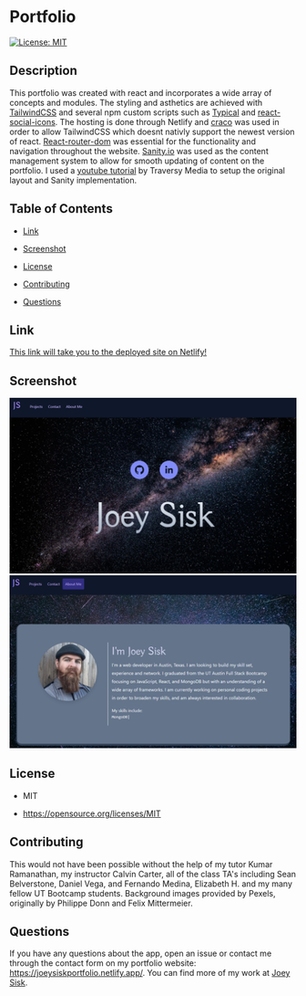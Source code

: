 # Portfolio
[![License: MIT](https://img.shields.io/badge/License-MIT-yellow.svg)](https://opensource.org/licenses/MIT)

## Description

This portfolio was created with react and incorporates a wide array of concepts and modules. The styling and asthetics are achieved with [TailwindCSS](https://tailwindcss.com/) and several npm custom scripts such as [Typical](https://www.npmjs.com/package/react-typical) and [react-social-icons](https://www.npmjs.com/package/react-social-icons). The hosting is done through Netlify and [craco](https://www.npmjs.com/package/@craco/craco) was used in order to allow TailwindCSS which doesnt nativly support the newest version of react. [React-router-dom](https://www.npmjs.com/package/react-router-dom) was essential for the functionality and navigation throughout the website. [Sanity.io](https://www.sanity.io/) was used as the content management system to allow for smooth updating of content on the portfolio. I used a [youtube tutorial](https://www.youtube.com/watch?v=NO7_jgzVgbc) by Traversy Media to setup the original layout and Sanity implementation. 


## Table of Contents

* [Link](#Link)

* [Screenshot](#Screenshot)

* [License](#license)

* [Contributing](#contributing)

* [Questions](#questions)

## Link

[This link will take you to the deployed site on Netlify!](https://joeysiskportfolio.netlify.app/)

## Screenshot

![First Screenshot](./screenshots/screenshot1.png)
![Second Screenshot](./screenshots/screenshot2.png)

## License

- MIT

- https://opensource.org/licenses/MIT
  
## Contributing

This would not have been possible without the help of my tutor Kumar Ramanathan, my instructor Calvin Carter, all of the class TA's including Sean Belverstone, Daniel Vega, and Fernando Medina, Elizabeth H. and my many fellow UT Bootcamp students. Background images provided by Pexels, originally by Philippe Donn and Felix Mittermeier.

## Questions

If you have any questions about the app, open an issue or contact me through the contact form on my portfolio website: https://joeysiskportfolio.netlify.app/. You can find more of my work at [Joey Sisk](github.com/joey-sisk).

